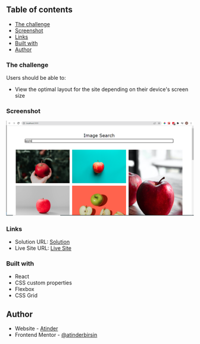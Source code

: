 ## Table of contents

- [The challenge](#the-challenge)
- [Screenshot](#screenshot)
- [Links](#links)
- [Built with](#built-with)
- [Author](#author)

### The challenge

Users should be able to:

- View the optimal layout for the site depending on their device's screen size

### Screenshot

<img src="Screenshot/Desktop.png">

### Links

- Solution URL: [Solution](https://github.com/atinderbirsin/img-app)
- Live Site URL: [Live Site](https://imgg.netlify.app/)

### Built with

- React
- CSS custom properties
- Flexbox
- CSS Grid

## Author

- Website - [Atinder](https://github.com/atinderbirsin)
- Frontend Mentor - [@atinderbirsin](https://www.frontendmentor.io/profile/atinderbirsin)
